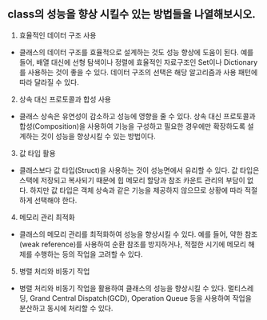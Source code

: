 ## class의 성능을 향상 시킬수 있는 방법들을 나열해보시오.
</hr>

    
1. 효율적인 데이터 구조 사용
  - 클래스의 데이터 구조를 효율적으로 설계하는 것도 성능 향상에 도움이 된다. 
    예를 들어, 배열 대신에 선형 탐색이나 정렬에 효율적인 자료구조인 Set이나 Dictionary를 사용하는 것이 좋을 수 있다. 
    데이터 구조의 선택은 해당 알고리즘과 사용 패턴에 따라 달라질 수 있다.
    
2. 상속 대신 프로토콜과 합성 사용
  - 클래스 상속은 유연성이 감소하고 성능에 영향을 줄 수 있다. 
    상속 대신 프로토콜과 합성(Composition)을 사용하여 기능을 구성하고 필요한 경우에만 확장하도록 설계하는 것이 성능을 향상시킬 수 있는 방법이다.
    
3. 값 타입 활용
  - 클래스보다 값 타입(Struct)을 사용하는 것이 성능면에서 유리할 수 있다. 
    값 타입은 스택에 저장되고 복사되기 때문에 힙 메모리 할당과 참조 카운트 관리의 부담이 없다. 
    하지만 값 타입은 객체 상속과 같은 기능을 제공하지 않으므로 상황에 따라 적절하게 선택해야 한다.
    
4. 메모리 관리 최적화
  - 클래스의 메모리 관리를 최적화하여 성능을 향상시킬 수 있다.
    예를 들어, 약한 참조(weak reference)를 사용하여 순환 참조를 방지하거나, 적절한 시기에 메모리 해제를 수행하는 등의 작업을 고려할 수 있다.
    
5. 병렬 처리와 비동기 작업
  - 병렬 처리와 비동기 작업을 활용하여 클래스의 성능을 향상시킬 수 있다. 
    멀티스레딩, Grand Central Dispatch(GCD), Operation Queue 등을 사용하여 작업을 분산하고 동시에 처리할 수 있다.

